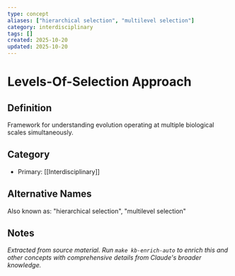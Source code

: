 ```yaml
---
type: concept
aliases: ["hierarchical selection", "multilevel selection"]
category: interdisciplinary
tags: []
created: 2025-10-20
updated: 2025-10-20
---
```


# Levels-Of-Selection Approach

## Definition

Framework for understanding evolution operating at multiple biological scales simultaneously.

## Category

- Primary: [[Interdisciplinary]]

## Alternative Names

Also known as: "hierarchical selection", "multilevel selection"

## Notes

*Extracted from source material. Run `make kb-enrich-auto` to enrich this and other concepts with comprehensive details from Claude's broader knowledge.*
